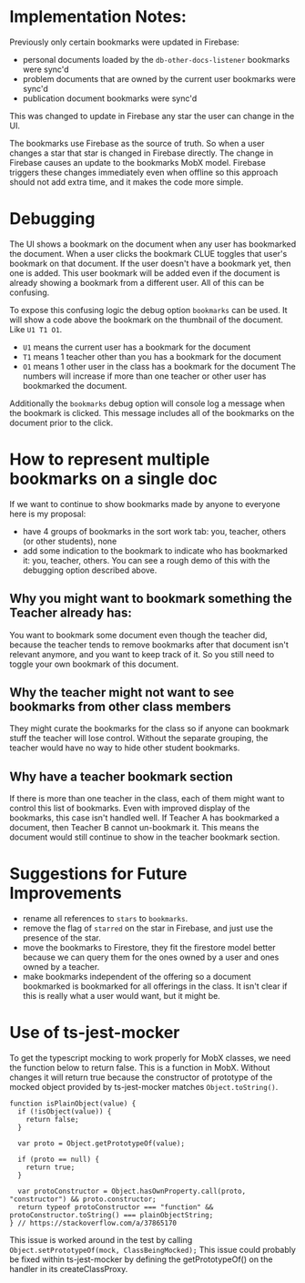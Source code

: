# Implementation Notes:

Previously only certain bookmarks were updated in Firebase:
- personal documents loaded by the `db-other-docs-listener` bookmarks were sync'd
- problem documents that are owned by the current user bookmarks were sync'd
- publication document bookmarks were sync'd

This was changed to update in Firebase any star the user can change in the UI.

The bookmarks use Firebase as the source of truth. So when a user changes a star that star is changed in Firebase directly. The change in Firebase causes an update to the bookmarks MobX model. Firebase triggers these changes immediately even when offline so this approach should not add extra time, and it makes the code more simple.

# Debugging

The UI shows a bookmark on the document when any user has bookmarked the document. When a user clicks the bookmark CLUE toggles that user's bookmark on that document. If the user doesn't have a bookmark yet, then one is added. This user bookmark will be added even if the document is already showing a bookmark from a different user. All of this can be confusing.

To expose this confusing logic the debug option `bookmarks` can be used. It will show a code above the bookmark on the thumbnail of the document. Like `U1 T1 O1`.
- `U1` means the current user has a bookmark for the document
- `T1` means 1 teacher other than you has a bookmark for the document
- `O1` means 1 other user in the class has a bookmark for the document
The numbers will increase if more than one teacher or other user has bookmarked the document.

Additionally the `bookmarks` debug option will console log a message when the bookmark is clicked. This message includes all of the bookmarks on the document prior to the click.

# How to represent multiple bookmarks on a single doc

If we want to continue to show bookmarks made by anyone to everyone here is my proposal:
- have 4 groups of bookmarks in the sort work tab: you, teacher, others (or other students), none
- add some indication to the bookmark to indicate who has bookmarked it: you, teacher, others. You can see a rough demo of this with the debugging option described above.

## Why you might want to bookmark something the Teacher already has:
You want to bookmark some document even though the teacher did, because the teacher tends to remove bookmarks after that document isn't relevant anymore, and you want to keep track of it. So you still need to toggle your own bookmark of this document.

## Why the teacher might not want to see bookmarks from other class members
They might curate the bookmarks for the class so if anyone can bookmark stuff the teacher will lose control. Without the separate grouping, the teacher would have no way to hide other student bookmarks.

## Why have a teacher bookmark section
If there is more than one teacher in the class, each of them might want to control this list of bookmarks. Even with improved display of the bookmarks, this case isn't handled well. If Teacher A has bookmarked a document, then Teacher B cannot un-bookmark it. This means the document would still continue to show in the teacher bookmark section.

# Suggestions for Future Improvements
- rename all references to `stars` to `bookmarks`.
- remove the flag of `starred` on the star in Firebase, and just use the presence of the star.
- move the bookmarks to Firestore, they fit the firestore model better because we can query them for the ones owned by a user and ones owned by a teacher.
- make bookmarks independent of the offering so a document bookmarked is bookmarked for all offerings in the class. It isn't clear if this is really what a user would want, but it might be.


# Use of ts-jest-mocker

To get the typescript mocking to work properly for MobX classes, we need the function below to return false. This is a function in MobX. Without changes it will return true because the constructor of prototype of the mocked object provided by ts-jest-mocker matches `Object.toString()`.
```
function isPlainObject(value) {
  if (!isObject(value)) {
    return false;
  }

  var proto = Object.getPrototypeOf(value);

  if (proto == null) {
    return true;
  }

  var protoConstructor = Object.hasOwnProperty.call(proto, "constructor") && proto.constructor;
  return typeof protoConstructor === "function" && protoConstructor.toString() === plainObjectString;
} // https://stackoverflow.com/a/37865170
```

This issue is worked around in the test by calling `Object.setPrototypeOf(mock, ClassBeingMocked);`
This issue could probably be fixed within ts-jest-mocker by defining the getPrototypeOf() on the handler in its createClassProxy.
